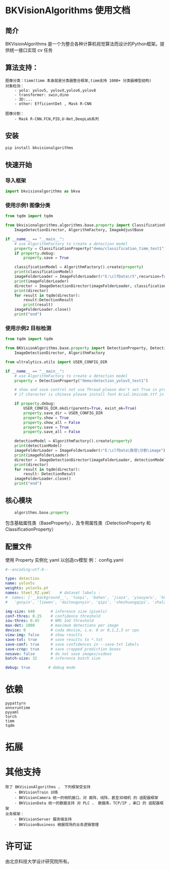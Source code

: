 # BKVisionAlgorithms 使用文档

## 简介
BKVisionAlgorithms 是一个为整合各种计算机视觉算法而设计的Python框架。提供统一接口实现 cv 任务

## 算法支持：
    图像分类：timm(timm 本身就是分类器整合框架,timm支持 1000+ 分类器模型结构)
    对象检测：
        - yolo: yolov5, yolovX,yolov6,yolov8
        - transformer: swin,dino
        - 3D:...
        - other: EfficientDet , Mask R-CNN
    
    图像分割：
        - Mask R-CNN.FCN,PID,U-Net,DeepLab系列 


## 安装
```bash
pip install bkvisionalgorithms
```
## 快速开始
### 导入框架 
```python
import bkvisionalgorithms as bkva
```
### 使用示例1 图像分类
```python
from tqdm import tqdm

from bkvisionalgorithms.algorithms.base.property import ClassificationProperty, DetectionResult, ImageFolderLoader, \
    ImageDetectionDirector, AlgorithmFactory, ImageAdjustBase

if __name__ == "__main__":
    # use AlgorithmFactory to create a detection model
    property = ClassificationProperty("demo/classification_timm_test1")
    if property.debug:
        property.save = True

    classificationModel = AlgorithmFactory().create(property)
    print(classificationModel)
    imageFolderLoader = ImageFolderLoader(r"E:\clfData\r5",recursion=True,remove=True) # 删除原来的文件
    print(imageFolderLoader)
    director = ImageDetectionDirector(imageFolderLoader, classificationModel,ImageAdjustBase())
    print(director)
    for result in tqdm(director):
        result:DetectionResult
        print(result)
    imageFolderLoader.close()
    print("end")
```

### 使用示例2 目标检测

```python
from tqdm import tqdm

from BKVisionAlgorithms.base.property import DetectionProperty, DetectionResult, ImageFolderLoader, ImageAdjustSplit,
    ImageDetectionDirector, AlgorithmFactory

from ultralytics.utils import USER_CONFIG_DIR

if __name__ == "__main__":
    # use AlgorithmFactory to create a detection model
    property = DetectionProperty("demo/detection_yolov5_test1")

    # show and save control not use Thread please don't set True in production environment
    # if character is chinese please install font Arial.Unicode.ttf in /font folder

    if property.debug:
        USER_CONFIG_DIR.mkdir(parents=True, exist_ok=True)
        property.save_dir = USER_CONFIG_DIR
        property.show = True
        property.show_all = False
        property.save = True
        property.save_all = False

    detectionModel = AlgorithmFactory().create(property)
    print(detectionModel)
    imageFolderLoader = ImageFolderLoader(r"E:\clfData\鼎信\分割\image")
    print(imageFolderLoader)
    director = ImageDetectionDirector(imageFolderLoader, detectionModel, ImageAdjustSplit())
    print(director)
    for result in tqdm(director):
        result: DetectionResult
    imageFolderLoader.close()
    print("end")
```

## 核心模块
```python
    algorithms.base.property
```

包含基础属性类（BaseProperty），及专用属性类（DetectionProperty 和 ClassificationProperty）


## 配置文件
使用 Property 实例化 yaml 以创造cv模型
例： config.yaml
```yaml
#--encoding:utf-8--

type: detection
name: yolov5s
weights: yolov5s.pt
names: Steel_RZ.yaml    # dataset labels :
#  names: ['__background__', 'tuopi', 'bahen', 'jiaza', 'yiwuyaru', 'huashang', 'bianlie', 'yanghuatiepi',
#   'gunyin', 'liewen', 'daitougunyin', 'qipi', 'shezhuangqipi', 'zhalan']

img-size: 640       # inference size (pixels)
conf-thres: 0.25    # confidence threshold
iou-thres: 0.45     # NMS IoU threshold
max-det: 1000       # maximum detections per image
device: 0           # cuda device, i.e. 0 or 0,1,2,3 or cpu
view-img: false     # show results
save-txt: true      # save results to *.txt
save-conf: true     # save confidences in --save-txt labels
save-crop: true     # save cropped prediction boxes
nosave: false       # do not save images/videos
batch-size: 32      # inference batch size

debug: true        # debug mode
```

# 依赖
```
pypattyrn
onnxruntime
pyyaml
torch
timm
tqdm
```

# 拓展


# 其他支持
    除了 BKVisionAlgorithms ， 下列框架受支持
        - BKVisionTrain 训练
        - BKVisionCamera 统一的相机接口，对 面阵，线阵，甚至3D相机 的 适配器框架
        - BKVisionData 统一的数据支持 对 PLC ， 数据库，TCP/IP ，串口 的 适配器框架
    业务框架：
        - BKVisionServer 服务端支持
        - BKVisionBusiness 根据现场的业务逻辑管理

# 许可证
由北京科技大学设计研究院所有。